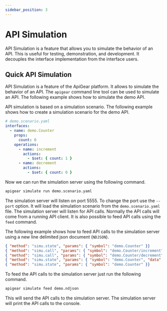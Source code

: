 ```yaml
---
sidebar_position: 3
---
```


# API Simulation

API Simulation is a feature that allows you to simulate the behavior of an API. This is useful for testing, demonstration, and development. It decouples the interface implementation from the interface users.

## Quick API Simulation

API Simulation is a feature of the ApiGear platform. It allows to simulate the behavior of an API. The `apigear` command line tool can be used to simulate an API. The following example shows how to simulate the demo API.

API simulation is based on a simulation scenario. The following example shows how to create a simulation scenario for the demo API.

```yaml
# demo.scenario.yaml
interfaces:
  - name: demo.Counter
    props:
      count: 0
    operations:
      - name: increment
        actions:
          - $set: { count: 1 }
      - name: decrement
        actions:
          - $set: { count: 0 }
```

Now we can run the simulation server using the following command.

```bash
apigear simulate run demo.scenario.yaml
```

The simulation server will listen on port 5555. To change the port use the `--port` option. It will load the simulation scenario from the `demo.scenario.yaml` file. The simulation server will listen for API calls. Normally the API calls will come from a running API client. It is also possible to feed API calls using the `feed` command.

The following example shows how to feed API calls to the simulation server using a new line delimited json document (`NDJSON`).

```json
{ "method": "simu.state", "params": { "symbol": "demo.Counter" }}
{ "method": "simu.call", "params": { "symbol": "demo.Counter/increment", "data": { "step": 1 } }}
{ "method": "simu.call", "params": { "symbol": "demo.Counter/decrement", "data": { "step": 2 } }}
{ "method": "simu.state", "params": { "symbol": "demo.Counter", "data": { "count": 4 } }}
{ "method": "simu.state", "params": { "symbol": "demo.Counter" }}
```

To feed the API calls to the simulation server just run the following command.

```bash
apigear simulate feed demo.ndjson
```

This will send the API calls to the simulation server. The simulation server will print the API calls to the console.
